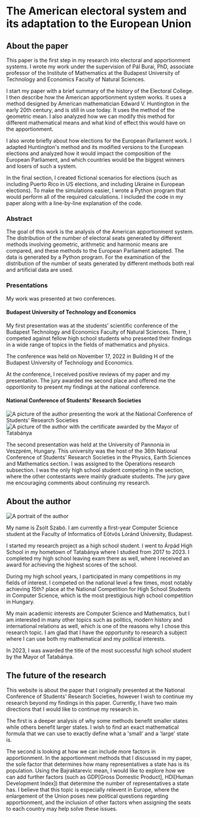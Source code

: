 # The American electoral system and its adaptation to the European Union

## About the paper
This paper is the first step in my research into electoral and apportionment systems. I wrote my work under the supervision of Pál Burai, PhD, associate professor of the Institute of Mathematics at the Budapest University of Technology and Economics Faculty of Natural Sciences.

I start my paper with a brief summary of the history of the Electoral College. I then describe how the American apportionment system works. It uses a method designed by American mathematician Edward V. Huntington in the early 20th century, and is still in use today. It uses the method of the geometric mean. I also analyzed how we can modify this method for different mathematical means and what kind of effect this would have on the apportionment.

I also wrote briefly about how elections for the European Parliament work. I adapted Huntington's method and its modified versions to the European elections and analyzed how it would impact the composition of the European Parliament, and which countries would be the biggest winners and losers of such a system.

In the final section, I created fictional scenarios for elections (such as including Puerto Rico in US elections, and including Ukraine in European elections). To make the simulations easier, I wrote a Python program that would perform all of the required calculations. I included the code in my paper along with a line-by-line explanation of the code.

### Abstract
The goal of this work is the analysis of the American apportionment system. The distribution of the number of electoral seats generated by different methods involving geometric, arithmetic and harmonic means are compared, and these methods to the European Parliament adapted. The data is generated by a Python program. For the examination of the distribution of the number of seats generated by different methods both real and artificial data are used.

### Presentations
My work was presented at two conferences.

#### Budapest University of Technology and Economics
My first presentation was at the students' scientific conference of the Budapest Technology and Economics Faculty of Natural Sciences. There, I competed against fellow high school students who presented their findings in a wide range of topics in the fields of mathematics and physics.

The conference was held on November 17, 2022 in Building H of the Budapest University of Technology and Economics.

At the conference, I received positive reviews of my paper and my presentation. The jury awarded me second place and offered me the opportionity to present my findings at the national conference.

#### National Conference of Students' Research Societies
![A picture of the author presenting the work at the National Conference of Students' Research Societies](img/otdk.jpg)
![A picture of the author with the certificate awarded by the Mayor of Tatabánya](img/award.jpg)

The second presentation was held at the University of Pannonia in Veszprém, Hungary. This university was the host of the 36th National Conference of Students' Research Societies in the Physics, Earth Sciences and Mathematics section. I was assigned to the Operations research subsection. I was the only high school student competing in the section, where the other contestants were mainly graduate students. The jury gave me encouraging comments about continuing my research.

## About the author
![A portrait of the author](img/portrait.jpeg)

My name is Zsolt Szabó. I am currently a first-year Computer Science student at the Faculty of Informatics of Eötvös Lóránd University, Budapest. 

I started my research project as a high school student. I went to Árpád High School in my hometown of Tatabánya where I studied from 2017 to 2023. I completed my high school leaving exam there as well, where I received an award for achieving the highest scores of the school.

During my high school years, I participated in many competitions in my fields of interest. I competed on the national level a few times, most notably achieving 15th? place at the National Competition for High School Students in Computer Science, which is the most prestigious high school competition in Hungary.

My main academic interests are Computer Science and Mathematics, but I am interested in many other topics such as politics, modern history and international relations as well, which is one of the reasons why I chose this research topic. I am glad that I have the opportunity to research a subject where I can use both my mathematical and my political interests.

In 2023, I was awarded the title of the most successful high school student by the Mayor of Tatabánya.

## The future of the research
This website is about the paper that I originally presented at the National Conference of Students' Research Societies, however I wish to continue my research beyond my findings in this paper. Currently, I have two main directions that I would like to continue my research in.

The first is a deeper analysis of why some methods benefit smaller states while others benefit larger states. I wish to find an exact mathematical formula that we can use to exactly define what a 'small' and a 'large' state is.

The second is looking at how we can include more factors in apportionment. In the apportionment methods that I discussed in my paper, the sole factor that determines how many representatives a state has is its population. Using the Bajraktarevic mean, I would like to explore how we can add further factors (such as GDP[Gross Domestic Product], HDI[Human Development Index]) that determine the number of representatives a state has. I believe that this topic is especially relevent in Europe, where the enlargement of the Union poses new political questions regarding apportionment, and the inclusion of other factors when assigning the seats to each country may help solve these issues.